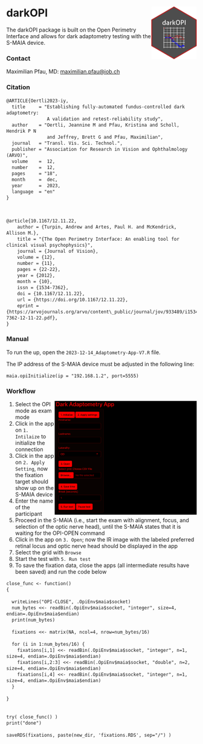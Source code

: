 
<!-- README.md is generated from README.Rmd. Please edit that file -->

# darkOPI <img src='hexicon.png' align="right" height="139" />

<!-- badges: start -->
<!-- badges: end -->

The darkOPI package is built on the Open Perimetry Interface and allows
for dark adaptometry testing with the S-MAIA device.

### Contact

Maximilian Pfau, MD: [maximilian.pfau@iob.ch](maximilian.pfau@iob.ch)

### Citation

    @ARTICLE{Oertli2023-iy,
      title     = "Establishing fully-automated fundus-controlled dark adaptometry:
                   A validation and retest-reliability study",
      author    = "Oertli, Jeannine M and Pfau, Kristina and Scholl, Hendrik P N
                   and Jeffrey, Brett G and Pfau, Maximilian",
      journal   = "Transl. Vis. Sci. Technol.",
      publisher = "Association for Research in Vision and Ophthalmology (ARVO)",
      volume    =  12,
      number    =  12,
      pages     = "18",
      month     =  dec,
      year      =  2023,
      language  = "en"
    }

<br>

    @article{10.1167/12.11.22,
        author = {Turpin, Andrew and Artes, Paul H. and McKendrick, Allison M.},
        title = "{The Open Perimetry Interface: An enabling tool for clinical visual psychophysics}",
        journal = {Journal of Vision},
        volume = {12},
        number = {11},
        pages = {22-22},
        year = {2012},
        month = {10},
        issn = {1534-7362},
        doi = {10.1167/12.11.22},
        url = {https://doi.org/10.1167/12.11.22},
        eprint = {https://arvojournals.org/arvo/content\_public/journal/jov/933489/i1534-7362-12-11-22.pdf},
    }

### Manual

To run the up, open the `2023-12-14_Adaptometry-App-V7.R` file.

The IP address of the S-MAIA device must be adjusted in the following
line:

    maia.opiInitialize(ip = "192.168.1.2", port=5555)

### Workflow

<img src='screenshot.png' align="right" height="300" />

1.  Select the OPI mode as exam mode
2.  Click in the app on `1. Intilaize` to initialize the connection
3.  Click in the app on `2. Apply Setting`, now the fixation target
    should show up on the S-MAIA device
4.  Enter the name of the participant
5.  Proceed in the S-MAIA (i.e., start the exam with alignment, focus,
    and selection of the optic nerve head), until the S-MAIA states that
    it is waiting for the OPI-OPEN command
6.  Click in the app on `3. Open`; now the IR image with the labeled
    preferred retinal locus and optic nerve head should be displayed in
    the app
7.  Select the grid with `Browse`
8.  Start the test with `5. Run test`
9.  To save the fixation data, close the apps (all intermediate results
    have been saved) and run the code below

<!-- -->

    close_func <- function()
    {
      
      writeLines("OPI-CLOSE", .OpiEnv$maia$socket)
      num_bytes <<- readBin(.OpiEnv$maia$socket, "integer", size=4, endian=.OpiEnv$maia$endian)
      print(num_bytes)
      
      fixations <<- matrix(NA, ncol=4, nrow=num_bytes/16)
      
      for (i in 1:num_bytes/16) {
        fixations[i,1] <<- readBin(.OpiEnv$maia$socket, "integer", n=1, size=4, endian=.OpiEnv$maia$endian)
        fixations[i,2:3] <<- readBin(.OpiEnv$maia$socket, "double", n=2, size=4, endian=.OpiEnv$maia$endian)
        fixations[i,4] <<- readBin(.OpiEnv$maia$socket, "integer", n=1, size=4, endian=.OpiEnv$maia$endian)
      }
      
    }


    try( close_func() )
    print("done")

    saveRDS(fixations, paste(new_dir, 'fixations.RDS', sep="/") )
